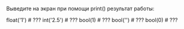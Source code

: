 Выведите на экран при помощи print() результат работы:

float('1')  # ???
int('2.5')  # ???
bool(1)  # ???
bool('')  # ???
bool(0)  # ???

